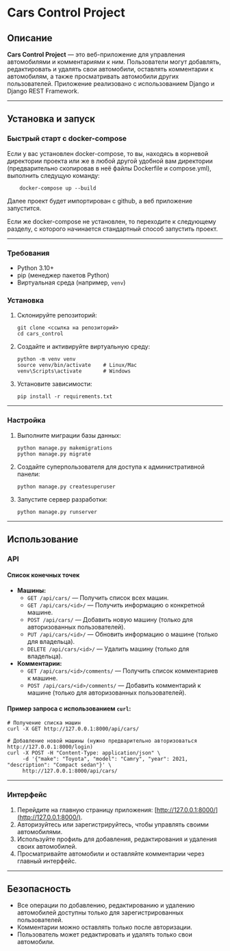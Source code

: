 Cars Control Project
====================

Описание
--------

**Cars Control Project** — это веб-приложение для управления автомобилями и комментариями к ним. Пользователи могут добавлять, редактировать и удалять свои автомобили, оставлять комментарии к автомобилям, а также просматривать автомобили других пользователей. Приложение реализовано с использованием Django и Django REST Framework.

* * *

Установка и запуск
------------------

### Быстрый старт с docker-compose
Если у вас установлен docker-compose, то вы, находясь в корневой директории проекта или же в любой другой удобной вам директории (предварительно скопировав в неё файлы Dockerfile и compose.yml), выполнить следущую команду:
    
        docker-compose up --build
Далее проект будет импортирован с github, а веб приложение запустится.

Если же docker-compose не установлен, то переходите к следующему разделу, с которого начинается стандартный способ запустить проект.

------------------
### Требования

*   Python 3.10+
*   pip (менеджер пакетов Python)
*   Виртуальная среда (например, `venv`)

### Установка

1.  Склонируйте репозиторий:
    
        git clone <ссылка на репозиторий>
        cd cars_control
    
2.  Создайте и активируйте виртуальную среду:
    
        python -m venv venv
        source venv/bin/activate    # Linux/Mac
        venv\Scripts\activate       # Windows
    
3.  Установите зависимости:
    
        pip install -r requirements.txt
    

* * *

### Настройка

1.  Выполните миграции базы данных:
    
        python manage.py makemigrations
        python manage.py migrate
    
2.  Создайте суперпользователя для доступа к административной панели:
    
        python manage.py createsuperuser
    
3.  Запустите сервер разработки:
    
        python manage.py runserver
    

* * *

Использование
-------------

### API

#### Список конечных точек

*   **Машины:**
    *   `GET /api/cars/` — Получить список всех машин.
    *   `GET /api/cars/<id>/` — Получить информацию о конкретной машине.
    *   `POST /api/cars/` — Добавить новую машину (только для авторизованных пользователей).
    *   `PUT /api/cars/<id>/` — Обновить информацию о машине (только для владельца).
    *   `DELETE /api/cars/<id>/` — Удалить машину (только для владельца).
*   **Комментарии:**
    *   `GET /api/cars/<id>/comments/` — Получить список комментариев к машине.
    *   `POST /api/cars/<id>/comments/` — Добавить комментарий к машине (только для авторизованных пользователей).

#### Пример запроса с использованием `curl`:

    # Получение списка машин
    curl -X GET http://127.0.0.1:8000/api/cars/
    
    # Добавление новой машины (нужно предварительно авторизоваться http://127.0.0.1:8000/login)
    curl -X POST -H "Content-Type: application/json" \
         -d '{"make": "Toyota", "model": "Camry", "year": 2021, "description": "Compact sedan"}' \
         http://127.0.0.1:8000/api/cars/


* * *

### Интерфейс

1.  Перейдите на главную страницу приложения: [http://127.0.0.1:8000/](http://127.0.0.1:8000/).
2.  Авторизуйтесь или зарегистрируйтесь, чтобы управлять своими автомобилями.
3.  Используйте профиль для добавления, редактирования и удаления своих автомобилей.
4.  Просматривайте автомобили и оставляйте комментарии через главный интерфейс.

* * *

Безопасность
------------

*   Все операции по добавлению, редактированию и удалению автомобилей доступны только для зарегистрированных пользователей.
*   Комментарии можно оставлять только после авторизации.
*   Пользователь может редактировать и удалять только свои автомобили.
